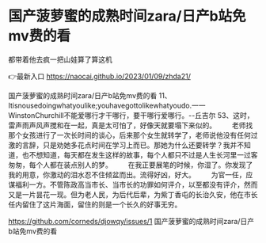 # 国产菠萝蜜的成熟时间zara/日产b站免mv费的看
都带着他去疯一把山娃算了算这机

👉最新入口 https://naocai.github.io/2023/01/09/zhda21/

国产菠萝蜜的成熟时间zara/日产b站免mv费的看	11、Itisnousedoingwhatyoulike;youhavegottolikewhatyoudo.一一WinstonChurchill不能爱哪行才干哪行，要干哪行爱哪行。--丘吉尔
		53、这时，雷声雨声风声搅和在一起，真是太可怕了，好像天就要塌下来似的。
　　老师找那个女孩进行了一次长时间的谈心，后来那个女生就转学了，老师说他没有任何过激的言辞，只是劝她多花点时间在学习上而已。那她为什么还要转学？我并不知道，也不想知道，每天都在发生这样的故事，每个人都只不过是人生长河里一过客匆匆，每个人都在装点别人的梦。
　　在我正要展笔的时候，你湿了。你发现了我的用意，你激动的泪水忍不住倾盆而出。流得好凶，好大。
　　为官一任，应谋福利一方。不管陈政高当市长、当市长的功罪如何评介，以至都没有评介，然而又是一片昙花一现。但为老人民，为后代后辈，为紫丁香屯的长治久安，他在市长任内留住了这片海面，留住的则是一个长久的好事无穷。

https://github.com/corneds/djowqy/issues/1
国产菠萝蜜的成熟时间zara/日产b站免mv费的看
